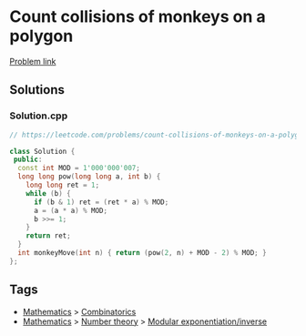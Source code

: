 # Count collisions of monkeys on a polygon

[Problem link](https://leetcode.com/problems/count-collisions-of-monkeys-on-a-polygon/)

## Solutions


### Solution.cpp
```cpp
// https://leetcode.com/problems/count-collisions-of-monkeys-on-a-polygon/

class Solution {
 public:
  const int MOD = 1'000'000'007;
  long long pow(long long a, int b) {
    long long ret = 1;
    while (b) {
      if (b & 1) ret = (ret * a) % MOD;
      a = (a * a) % MOD;
      b >>= 1;
    }
    return ret;
  }
  int monkeyMove(int n) { return (pow(2, n) + MOD - 2) % MOD; }
};
```
## Tags

* [Mathematics](/README.md#Mathematics) > [Combinatorics](/README.md#Mathematics-Combinatorics)
* [Mathematics](/README.md#Mathematics) > [Number theory](/README.md#Mathematics-Number_theory) > [Modular exponentiation/inverse](/README.md#Mathematics-Number_theory-Modular_exponentiation_inverse)
